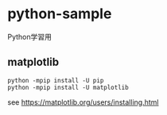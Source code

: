 # python-sample
Python学習用

## matplotlib
```
python -mpip install -U pip
python -mpip install -U matplotlib
```
see
https://matplotlib.org/users/installing.html
